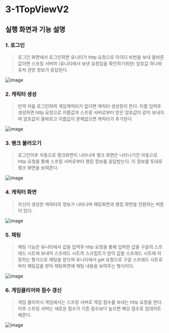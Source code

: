 # 3-1TopViewV2

## 실행 화면과 기능 설명

### 1. 로그인
> 로그인 화면에서 로그인하면 유니티가 http 요청으로
> 아이디 비번을 보내 올바른 값이면 스프링 서버의 (유니티에서 보낸 요청임을 확인하기위한) 암호값 하나와
> 유저 관련 정보가 응답된다.


![image](https://github.com/fpsgo7/GameWebPageProject_GamePartSingle/assets/101778043/61612322-4668-491f-8327-f4825535de59)

### 2. 캐릭터 생성
> 만약 처음 로그인하여 게임캐릭터가 없다면 캐릭터 생성창이 뜬다.
> 이름 입력후 생성하면 http 요청으로 이름값과 스프링 서버로부터 받은 암호값이 같이
> 보내지며 암호값이 올바르고 이름값이 문제없으면 캐릭터가 추가된다.


![image](https://github.com/fpsgo7/GameWebPageProject_GamePartSingle/assets/101778043/9e014f1a-811e-4864-bb4e-ea95874df97b)
### 3. 랭크 불러오기
> 로그인이후 자동으로 랭크화면이 나타나며 랭크 화면은 나타나기전
> 자동으로 http 요청을 통해 스프링 서버로부터 랭킹 정보를 응답받는다.
> 이 정보를 토대로 랭크 화면을 보여준다.


![image](https://github.com/fpsgo7/GameWebPageProject_GamePartSingle/assets/101778043/fb9e8cec-1ef6-4e16-9b1f-53b7ed7dcbc3)


### 4. 캐릭터 화면
> 자신이 생성한 캐릭터의 정보가 나타나며 채팅화면과 랭킹 화면을 전환하는 버튼이 있다.


![image](https://github.com/fpsgo7/GameWebPageProject_GamePartSingle/assets/101778043/740079ef-b55c-48df-939d-64c0c4757ce6)



### 5. 채팅
> 채팅 기능은 유니티에서 값을 입력후 http 요청을 통해 입력한 값을 구글의 스프레드 시트에 보내어 스프레드 시트의 스크립트가
> 받아 값을 스프레드 시트에 저장하는 형식으로 채팅을 받으며
> 유니티에서 get 요청으로 구글 스프레드 시트로 부터 채팅값을 받아 채팅화면에 채팅 내용을 보여주는 형식이다.


![image](https://github.com/fpsgo7/GameWebPageProject_GamePartSingle/assets/101778043/e815fcd0-418d-4826-a4df-d6866f67398f)

### 6. 게임클리어와 점수 갱신
> 게임 클리어시 게임에서는 스프링 서버로 게임 점수를 보내는 http 요청을 한다.
> 이후 스프링 서버는 새로운 점수가 기존 점수보다 높으면 해당 점수로 업데이트 해준다.


![image](https://github.com/fpsgo7/GameWebPageProject_GamePartSingle/assets/101778043/34707109-a708-4535-aea1-b43c4a567bb4)

